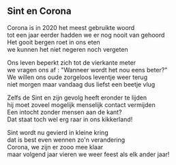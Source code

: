---
---

## Sint en Corona

Corona is in 2020 het meest gebruikte woord \
tot een jaar eerder hadden we er nog nooit van gehoord \
Het gooit bergen roet in ons eten \
we kunnen het niet negeren noch vergeten

Ons leven beperkt zich tot de vierkante meter \
we vragen ons af : "Wanneer wordt het nou eens beter?"  \
We willen ons oude zorgeloos leventje weer terug \
niet morgen maar vandaag dus liefst een beetje vlug

Zelfs de Sint en zijn gevolg heeft eronder te lijden  \
hij moet zoveel mogelijk menselijk contact vermijden \
Een intocht zonder mensen aan de kant?  \
Dat staat toch wel erg raar in ons kikkerland!

Sint wordt nu gevierd in kleine kring \
dat is best even wennen zo'n verandering \
Corona, we zijn er zooo mee klaar \
maar volgend jaar vieren we weer feest als elk ander jaar!

